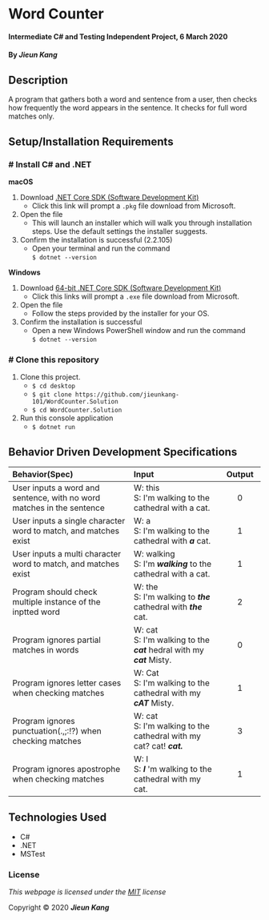 # Word Counter

#### Intermediate C# and Testing Independent Project, 6 March 2020

#### By _**Jieun Kang**_

## Description
A program that gathers both a word and sentence from a user, then checks how frequently the word appears in the sentence. It checks for full word matches only. 

## Setup/Installation Requirements

### # Install C# and .NET

**macOS**
1. Download [.NET Core SDK (Software Development Kit)](https://dotnet.microsoft.com/download/dotnet-core/thank-you/sdk-2.2.106-macos-x64-installer)
    * Click this link will prompt a `.pkg` file download from Microsoft.
2. Open the file     
    * This will launch an installer which will walk you through installation steps. Use the default settings the installer suggests.
3. Confirm the installation is successful (2.2.105)
    * Open your terminal and run the command <br/> `$ dotnet --version`    

**Windows**
1. Download [64-bit .NET Core SDK (Software Development Kit)](https://dotnet.microsoft.com/download/dotnet-core/thank-you/sdk-2.2.203-windows-x64-installer)
    * Click this links will prompt a `.exe` file download from Microsoft.
2. Open the file
    * Follow the steps provided by the installer for your OS.
3. Confirm the installation is successful
    * Open a new Windows PowerShell window and run the command <br/> `$ dotnet --version`  

### # Clone this repository
1. Clone this project.
    * `$ cd desktop`
    * `$ git clone https://github.com/jieunkang-101/WordCounter.Solution`
    * `$ cd WordCounter.Solution`
2. Run this console application
    * `$ dotnet run` 

## Behavior Driven Development Specifications
| Behavior(Spec) <img width=800/>    | Input <img width=800/>   | Output <img width=100/>  |
| :---------------- | :----- | :-----: |
| User inputs a word and sentence, with no word matches in the sentence  | W: this <br/> S: I'm walking to the cathedral with a cat. | 0 |
| User inputs a single character word to match, and matches exist | W: a <br/> S: I'm walking to the cathedral with **_a_** cat. | 1 |
| User inputs a multi character word to match, and matches exist | W: walking <br/> S: I'm  **_walking_** to the cathedral with a cat. | 1 |
| Program should check multiple instance of the inptted word |  W: the <br/> S: I'm walking to  **_the_** cathedral with  **_the_** cat. | 2 |
| Program ignores partial matches in words | W: cat <br/> S: I'm walking to the  **_cat_** hedral with my  **_cat_** Misty. | 0 |
| Program ignores letter cases when checking matches |  W: Cat <br/> S: I'm walking to the cathedral with my **_cAT_**  Misty. | 1 |
| Program ignores punctuation(.,;:!?) when checking matches | W: cat <br/> S: I'm walking to the cathedral with my cat? cat! **_cat._**  | 3 |
| Program ignores apostrophe when checking matches | W: I <br/> S: **_I_** 'm walking to the cathedral with my cat.  | 1 |

## Technologies Used

* C#
* .NET
* MSTest

### License

*This webpage is licensed under the [MIT](https://en.wikipedia.org/wiki/MIT_License) license*

Copyright &copy; 2020 **_Jieun Kang_**